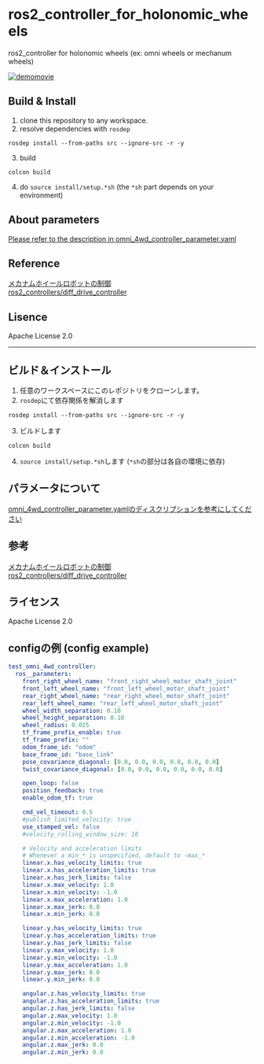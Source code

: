 # ros2_controller_for_holonomic_wheels
ros2_controller for holonomic wheels  (ex: omni wheels or mechanum wheels)


[![demomovie](http://img.youtube.com/vi/XnKu0cl6t8U/0.jpg)](https://www.youtube.com/watch?v=XnKu0cl6t8U)

## Build & Install
1. clone this repository to any workspace.
2. resolve dependencies with `rosdep`
```
rosdep install --from-paths src --ignore-src -r -y
```
3. build
```
colcon build
```
4. do `source install/setup.*sh` (the `*sh` part depends on your environment)

## About parameters
[Please refer to the description in omni_4wd_controller_parameter.yaml](https://github.com/yukimakura/ros2_controller_for_holonomic_wheels/blob/master/omni_4wd_controller/src/omni_4wd_controller_parameter.yaml)

## Reference
[メカナムホイールロボットの制御](https://sgrsn1711.hatenablog.com/entry/2019/01/13/002459)   
[ros2_controllers/diff_drive_controller](https://github.com/ros-controls/ros2_controllers/tree/humble/diff_drive_controller)   

## Lisence   
Apache License 2.0

---
## ビルド＆インストール
1. 任意のワークスペースにこのレポジトリをクローンします。
2. `rosdep`にて依存関係を解消します
```
rosdep install --from-paths src --ignore-src -r -y
```
3. ビルドします
```
colcon build
```
4. `source install/setup.*sh`します (`*sh`の部分は各自の環境に依存)

## パラメータについて
[omni_4wd_controller_parameter.yamlのディスクリプションを参考にしてください](https://github.com/yukimakura/ros2_controller_for_holonomic_wheels/blob/master/omni_4wd_controller/src/omni_4wd_controller_parameter.yaml)

## 参考
[メカナムホイールロボットの制御](https://sgrsn1711.hatenablog.com/entry/2019/01/13/002459)   
[ros2_controllers/diff_drive_controller](https://github.com/ros-controls/ros2_controllers/tree/humble/diff_drive_controller)   

## ライセンス
Apache License 2.0

## configの例 (config example)
``` yaml
test_omni_4wd_controller:
  ros__parameters:
    front_right_wheel_name: "front_right_wheel_motor_shaft_joint"
    front_left_wheel_name: "front_left_wheel_motor_shaft_joint"
    rear_right_wheel_name: "rear_right_wheel_motor_shaft_joint"
    rear_left_wheel_name: "rear_left_wheel_motor_shaft_joint"
    wheel_width_separation: 0.10
    wheel_height_separation: 0.10
    wheel_radius: 0.025
    tf_frame_prefix_enable: true
    tf_frame_prefix: ""
    odom_frame_id: "odom"
    base_frame_id: "base_link"
    pose_covariance_diagonal: [0.0, 0.0, 0.0, 0.0, 0.0, 0.0]
    twist_covariance_diagonal: [0.0, 0.0, 0.0, 0.0, 0.0, 0.0]

    open_loop: false
    position_feedback: true
    enable_odom_tf: true

    cmd_vel_timeout: 0.5
    #publish_limited_velocity: true
    use_stamped_vel: false
    #velocity_rolling_window_size: 10

    # Velocity and acceleration limits
    # Whenever a min_* is unspecified, default to -max_*
    linear.x.has_velocity_limits: true
    linear.x.has_acceleration_limits: true
    linear.x.has_jerk_limits: false
    linear.x.max_velocity: 1.0
    linear.x.min_velocity: -1.0
    linear.x.max_acceleration: 1.0
    linear.x.max_jerk: 0.0
    linear.x.min_jerk: 0.0

    linear.y.has_velocity_limits: true
    linear.y.has_acceleration_limits: true
    linear.y.has_jerk_limits: false
    linear.y.max_velocity: 1.0
    linear.y.min_velocity: -1.0
    linear.y.max_acceleration: 1.0
    linear.y.max_jerk: 0.0
    linear.y.min_jerk: 0.0

    angular.z.has_velocity_limits: true
    angular.z.has_acceleration_limits: true
    angular.z.has_jerk_limits: false
    angular.z.max_velocity: 1.0
    angular.z.min_velocity: -1.0
    angular.z.max_acceleration: 1.0
    angular.z.min_acceleration: -1.0
    angular.z.max_jerk: 0.0
    angular.z.min_jerk: 0.0
```
